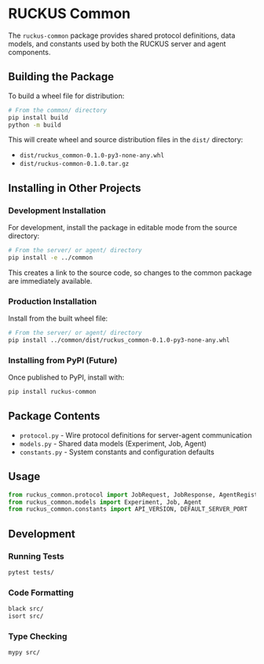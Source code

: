 # RUCKUS Common

The `ruckus-common` package provides shared protocol definitions, data models, and constants used by both the RUCKUS server and agent components.

## Building the Package

To build a wheel file for distribution:

```bash
# From the common/ directory
pip install build
python -m build
```

This will create wheel and source distribution files in the `dist/` directory:
- `dist/ruckus_common-0.1.0-py3-none-any.whl`
- `dist/ruckus-common-0.1.0.tar.gz`

## Installing in Other Projects

### Development Installation

For development, install the package in editable mode from the source directory:

```bash
# From the server/ or agent/ directory
pip install -e ../common
```

This creates a link to the source code, so changes to the common package are immediately available.

### Production Installation

Install from the built wheel file:

```bash
# From the server/ or agent/ directory
pip install ../common/dist/ruckus_common-0.1.0-py3-none-any.whl
```

### Installing from PyPI (Future)

Once published to PyPI, install with:

```bash
pip install ruckus-common
```

## Package Contents

- `protocol.py` - Wire protocol definitions for server-agent communication
- `models.py` - Shared data models (Experiment, Job, Agent)
- `constants.py` - System constants and configuration defaults

## Usage

```python
from ruckus_common.protocol import JobRequest, JobResponse, AgentRegistration
from ruckus_common.models import Experiment, Job, Agent
from ruckus_common.constants import API_VERSION, DEFAULT_SERVER_PORT
```

## Development

### Running Tests

```bash
pytest tests/
```

### Code Formatting

```bash
black src/
isort src/
```

### Type Checking

```bash
mypy src/
```
